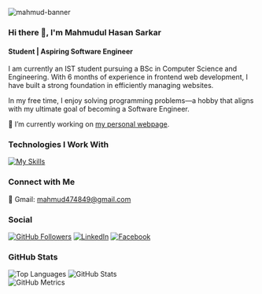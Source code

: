 ![mahmud-banner](https://github.com/Mahmud256/Mahmud256/assets/71069222/7817771b-e245-4ed3-adcf-d24cfa59a0c1)

### Hi there 👋, I'm Mahmudul Hasan Sarkar
#### Student | Aspiring Software Engineer

I am currently an IST student pursuing a BSc in Computer Science and Engineering. With 6 months of experience in frontend web development, I have built a strong foundation in efficiently managing websites.

In my free time, I enjoy solving programming problems—a hobby that aligns with my ultimate goal of becoming a Software Engineer.

🔭 I’m currently working on [my personal webpage](https://mahmud256-assignment-9.netlify.app/).


### Technologies I Work With

[![My Skills](https://skillicons.dev/icons?i=html,css,js,tailwind,bootstrap,react,nodejs,mongodb,figma&perline=3)](https://skillicons.dev)


### Connect with Me

📧 Gmail: [mahmud474849@gmail.com](mailto:mahmud474849@gmail.com) 

### Social
[![GitHub Followers](https://img.shields.io/github/followers/Mahmud256?style=social)](https://github.com/Mahmud256)
[![LinkedIn](https://img.shields.io/badge/LinkedIn-Mahmudul-blue?style=flat&logo=linkedin)](https://www.linkedin.com/in/Mahmudul/)
[![Facebook](https://img.shields.io/badge/Facebook-Mahmudul-blue?style=flat&logo=facebook&logoColor=white)](https://www.facebook.com/Mahmudul)

 

### GitHub Stats
![Top Languages](https://github-readme-stats.vercel.app/api/top-langs/?username=Mahmud256)
![GitHub Stats](https://github-readme-stats.vercel.app/api?username=Mahmud256&show_icons=true)  
![GitHub Metrics](https://metrics.lecoq.io/Mahmud256)
